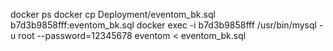 docker ps
docker cp Deployment/eventom_bk.sql b7d3b9858fff:eventom_bk.sql
docker exec -i b7d3b9858fff /usr/bin/mysql -u root --password=12345678 eventom < eventom_bk.sql
